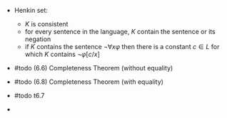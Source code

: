 

 - Henkin set:
	- $K$ is consistent
	- for every sentence in the language, $K$ contain the sentence or its negation
	- if $K$ contains the sentence $\lnot \forall x \varphi$ then there is a constant $c \in L$ for which $K$ contains $\lnot \varphi [c / x]$


- #todo (6.6) Completeness Theorem (without equality)
- #todo (6.8) Completeness Theorem (with equality)





- #todo t6.7
- 
